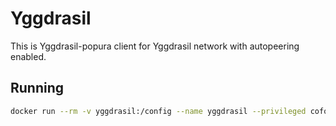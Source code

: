 # Yggdrasil
This is Yggdrasil-popura client for Yggdrasil network with autopeering enabled.

## Running
```bash
docker run --rm -v yggdrasil:/config --name yggdrasil --privileged cofob/yggdrasil:auto
```
